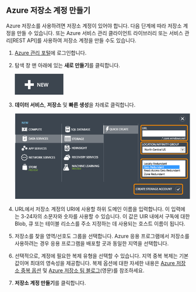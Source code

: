 ﻿## <a name="create-account"> </a>Azure 저장소 계정 만들기

Azure 저장소를 사용하려면 저장소 계정이 있어야 합니다. 다음 
단계에 따라 저장소 계정을 만들 수 있습니다. 또는
Azure 서비스 관리 클라이언트 라이브러리 또는 서비스 관리[REST API]를 사용하여 저장소 계정을 만들 수도 있습니다.

1.  [Azure 관리 포털]에 로그인합니다.

2.  탐색 창 맨 아래에 있는 **새로 만들기**를 클릭합니다.

	![+new][plus-new]

3.  **데이터 서비스**, **저장소** 및 **빠른 생성**을 차례로 클릭합니다.

	![Quick create dialog][quick-create-storage]

4.  URL에서 저장소 계정의 URI에 사용할 하위 도메인 이름을
    입력합니다. 이 입력에는 3-24자의 소문자와 숫자를 사용할 수
    있습니다. 이 값은 UIR 내에서 구독에 대한 Blob, 큐 또는 테이블
    리소스를 주소 지정하는 데 사용되는 호스트 이름이
    됩니다.

5.  저장소를 찾을 영역/선호도 그룹을
    선택합니다. Azure 응용 프로그램에서 저장소를 사용하려는 경우
    응용 프로그램을 배포할 곳과 동일한 지역을
    선택합니다.

6. 선택적으로, 계정에 필요한 복제 유형을 선택할 수 있습니다. 지역 중복 복제는 기본값이며 최대의 영속성을 제공합니다. 복제 옵션에 대한 자세한 내용은 [Azure 저장소 중복 옵션](http://msdn.microsoft.com/library/azure/dn727290.aspx) 및 [Azure 저장소 팀 블로그](http://blogs.msdn.com/b/windowsazurestorage/)(영문)를 참조하세요.

6.  **저장소 계정 만들기**를 클릭합니다.

[REST API 사용]: http://msdn.microsoft.com/library/windowsazure/hh264518.aspx
[Azure 관리 포털]: http://manage.windowsazure.com
[plus-new]: ./media/create-storage-account/plus-new.png
[quick-create-storage]: ./media/create-storage-account/quick-storage-2.png

<!--HONumber=42-->
